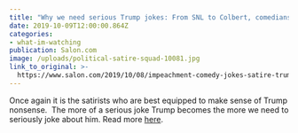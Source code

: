```yaml
---
title: "Why we need serious Trump jokes: From SNL to Colbert, comedians make sense out of impeachment"
date: 2019-10-09T12:00:00.864Z  
categories: 
- what-im-watching
publication: Salon.com
image: /uploads/political-satire-squad-10081.jpg
link_to_original: >-
  https://www.salon.com/2019/10/08/impeachment-comedy-jokes-satire-trump/?fbclid=IwAR3bZUBgzZsUxpHfCJvrjm3uJvLxJAWUNwNqS4I4P4Lk6Np9321msxS4u2Y
---
```


Once again it is the satirists who are best equipped to make sense of Trump nonsense.&nbsp; The more of a serious joke Trump becomes the more we need to seriously joke about him. Read more [here](https://www.salon.com/2019/10/08/impeachment-comedy-jokes-satire-trump/).